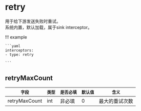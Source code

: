 # retry

用于给下游发送失败时重试。  
系统内置，默认加载，属于sink interceptor。

!!! example

    ```yaml
    interceptors:
    - type: retry

    ```

## retryMaxCount

|    `字段`   |    `类型`    |  `是否必填`  |  `默认值`  |  `含义`  |
| ---------- | ----------- | ----------- | --------- | -------- |
| retryMaxCount | int  |    非必填    |  0    | 最大的重试次数 |